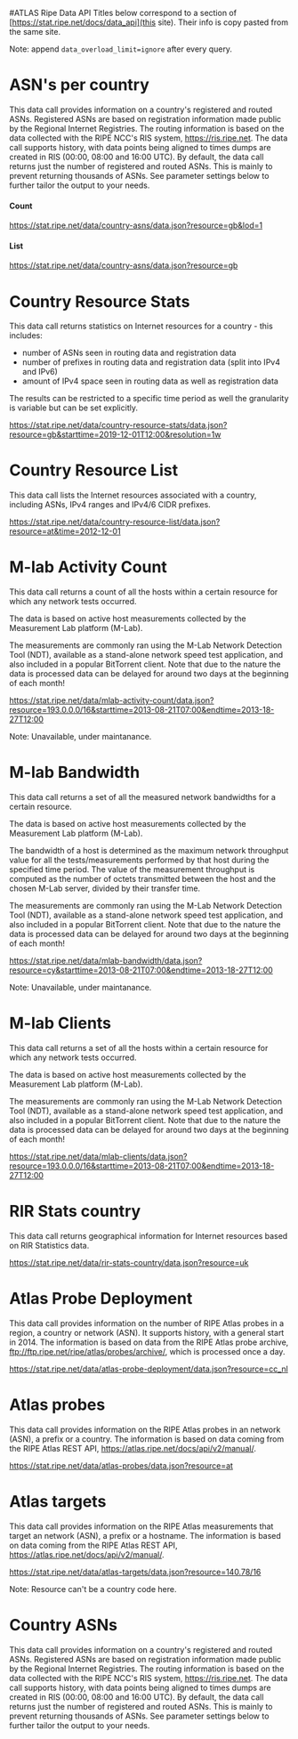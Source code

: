 #ATLAS Ripe Data API 
Titles below correspond to a section of [https://stat.ripe.net/docs/data_api](this site). Their info is copy pasted from the same site. 

Note: append `data_overload_limit=ignore` after every query. 
# ASN's per country
This data call provides information on a country's registered and routed ASNs. Registered ASNs are based on registration information made public by the Regional Internet Registries. The routing information is based on the data collected with the RIPE NCC's RIS system, https://ris.ripe.net.
The data call supports history, with data points being aligned to times dumps are created in RIS (00:00, 08:00 and 16:00 UTC).
By default, the data call returns just the number of registered and routed ASNs. This is mainly to prevent returning thousands of ASNs. See parameter settings below to further tailor the output to your needs.
#### Count
https://stat.ripe.net/data/country-asns/data.json?resource=gb&lod=1
#### List
https://stat.ripe.net/data/country-asns/data.json?resource=gb

# Country Resource Stats
This data call returns statistics on Internet resources for a country - this includes:

- number of ASNs seen in routing data and registration data
- number of prefixes in routing data and registration data (split into IPv4 and IPv6)
- amount of IPv4 space seen in routing data as well as registration data

The results can be restricted to a specific time period as well the granularity is variable but can be set explicitly.

https://stat.ripe.net/data/country-resource-stats/data.json?resource=gb&starttime=2019-12-01T12:00&resolution=1w 

# Country Resource List
This data call lists the Internet resources associated with a country, including ASNs, IPv4 ranges and IPv4/6 CIDR prefixes.

https://stat.ripe.net/data/country-resource-list/data.json?resource=at&time=2012-12-01

# M-lab Activity Count
This data call returns a count of all the hosts within a certain resource for which any network tests occurred.

The data is based on active host measurements collected by the Measurement Lab platform (M-Lab).

The measurements are commonly ran using the M-Lab Network Detection Tool (NDT), available as a stand-alone network speed test application, and also included in a popular BitTorrent client.
Note that due to the nature the data is processed data can be delayed for around two days at the beginning of each month!

https://stat.ripe.net/data/mlab-activity-count/data.json?resource=193.0.0.0/16&starttime=2013-08-21T07:00&endtime=2013-18-27T12:00 

Note: Unavailable, under maintanance.

# M-lab Bandwidth
This data call returns a set of all the measured network bandwidths for a certain resource.

The data is based on active host measurements collected by the Measurement Lab platform (M-Lab).

The bandwidth of a host is determined as the maximum network throughput value for all the tests/measurements performed by that host during the specified time period.
The value of the measurement throughput is computed as the number of octets transmitted between the host and the chosen M-Lab server, divided by their transfer time.

The measurements are commonly ran using the M-Lab Network Detection Tool (NDT), available as a stand-alone network speed test application, and also included in a popular BitTorrent client.
Note that due to the nature the data is processed data can be delayed for around two days at the beginning of each month!

https://stat.ripe.net/data/mlab-bandwidth/data.json?resource=cy&starttime=2013-08-21T07:00&endtime=2013-18-27T12:00 

Note: Unavailable, under maintanance.

# M-lab Clients
This data call returns a set of all the hosts within a certain resource for which any network tests occurred.

The data is based on active host measurements collected by the Measurement Lab platform (M-Lab).

The measurements are commonly ran using the M-Lab Network Detection Tool (NDT), available as a stand-alone network speed test application, and also included in a popular BitTorrent client.
Note that due to the nature the data is processed data can be delayed for around two days at the beginning of each month!

https://stat.ripe.net/data/mlab-clients/data.json?resource=193.0.0.0/16&starttime=2013-08-21T07:00&endtime=2013-18-27T12:00 


# RIR Stats country 
This data call returns geographical information for Internet resources based on RIR Statistics data.

https://stat.ripe.net/data/rir-stats-country/data.json?resource=uk

# Atlas Probe Deployment 
This data call provides information on the number of RIPE Atlas probes in a region, a country or network (ASN). It supports history, with a general start in 2014.
The information is based on data from the RIPE Atlas probe archive, ftp://ftp.ripe.net/ripe/atlas/probes/archive/, which is processed once a day.

https://stat.ripe.net/data/atlas-probe-deployment/data.json?resource=cc_nl

# Atlas probes
This data call provides information on the RIPE Atlas probes in an network (ASN), a prefix or a country.
The information is based on data coming from the RIPE Atlas REST API, https://atlas.ripe.net/docs/api/v2/manual/.

https://stat.ripe.net/data/atlas-probes/data.json?resource=at 


# Atlas targets
This data call provides information on the RIPE Atlas measurements that target an network (ASN), a prefix or a hostname.
The information is based on data coming from the RIPE Atlas REST API, https://atlas.ripe.net/docs/api/v2/manual/.

https://stat.ripe.net/data/atlas-targets/data.json?resource=140.78/16

Note: Resource can't be a country code here. 

# Country ASNs 
This data call provides information on a country's registered and routed ASNs. Registered ASNs are based on registration information made public by the Regional Internet Registries. The routing information is based on the data collected with the RIPE NCC's RIS system, https://ris.ripe.net.
The data call supports history, with data points being aligned to times dumps are created in RIS (00:00, 08:00 and 16:00 UTC).
By default, the data call returns just the number of registered and routed ASNs. This is mainly to prevent returning thousands of ASNs. See parameter settings below to further tailor the output to your needs.





























